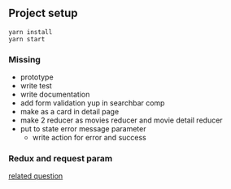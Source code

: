 ## Project setup

```
yarn install
yarn start
```

### Missing

- prototype
- write test
- write documentation
- add form validation yup in searchbar comp
- make as a card in detail page
- make 2 reducer as movies reducer and movie detail reducer
- put to state error message parameter
  - write action for error and success

### Redux and request param

[related question](https://stackoverflow.com/questions/36596996/how-to-sync-redux-state-and-url-query-params)
